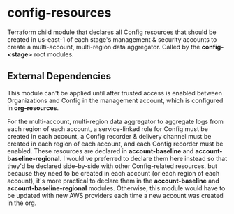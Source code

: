 # config-resources

Terraform child module that declares all Config resources that should be created in us-east-1 of each stage's management & security accounts to create a multi-account, multi-region data aggregator. Called by the **config-\<stage\>** root modules.

## External Dependencies

This module can't be applied until after trusted access is enabled between Organizations and Config in the management account, which is configured in **org-resources**.

For the multi-account, multi-region data aggregator to aggregate logs from each region of each account, a service-linked role for Config must be created in each account, a Config recorder & delivery channel must be created in each region of each account, and each Config recorder must be enabled. These resources are declared in **account-baseline** and **account-baseline-regional**. I would've preferred to declare them here instead so that they'd be declared side-by-side with other Config-related resources, but because they need to be created in each account (or each region of each account), it's more practical to declare them in the **account-baseline** and **account-baseline-regional** modules. Otherwise, this module would have to be updated with new AWS providers each time a new account was created in the org.
